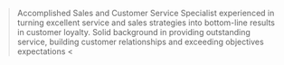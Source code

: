 > Accomplished Sales and Customer Service Specialist experienced in turning excellent service and sales strategies into bottom-line results in customer loyalty. Solid background in providing outstanding service, building customer relationships and exceeding objectives expectations <

